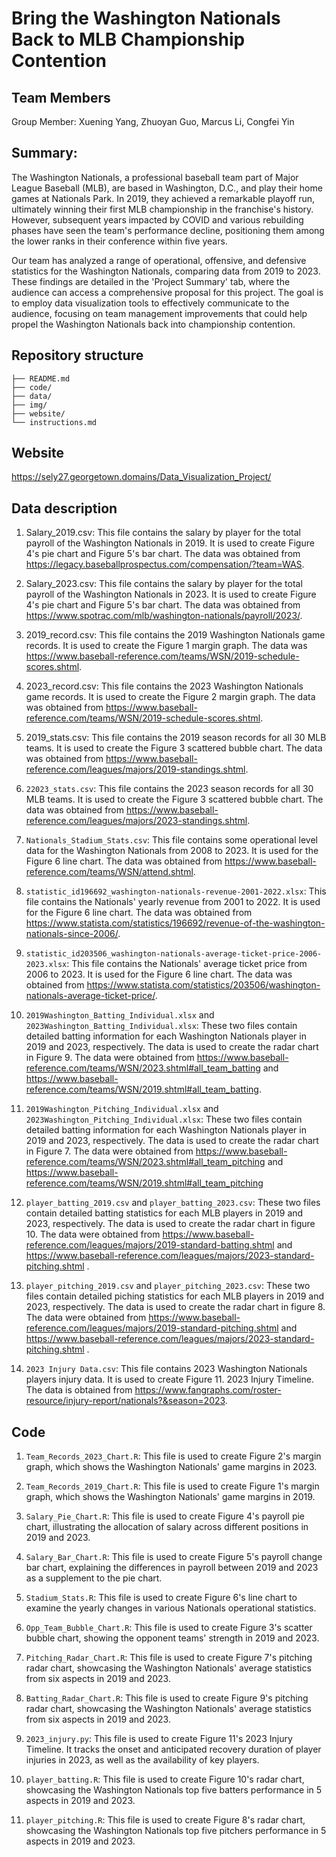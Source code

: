 
# Bring the Washington Nationals Back to MLB Championship Contention

## Team Members
Group Member: Xuening Yang, Zhuoyan Guo, Marcus Li, Congfei Yin

## Summary:
The Washington Nationals, a professional baseball team part of Major League Baseball (MLB), are based in Washington, D.C., and play their home games at Nationals Park. In 2019, they achieved a remarkable playoff run, ultimately winning their first MLB championship in the franchise's history. However, subsequent years impacted by COVID and various rebuilding phases have seen the team's performance decline, positioning them among the lower ranks in their conference within five years.

Our team has analyzed a range of operational, offensive, and defensive statistics for the Washington Nationals, comparing data from 2019 to 2023. These findings are detailed in the 'Project Summary' tab, where the audience can access a comprehensive proposal for this project. The goal is to employ data visualization tools to effectively communicate to the audience, focusing on team management improvements that could help propel the Washington Nationals back into championship contention.

## Repository structure

```.
├── README.md
├── code/
├── data/
├── img/
├── website/
└── instructions.md
```
## Website

https://sely27.georgetown.domains/Data_Visualization_Project/


## Data description

1. Salary_2019.csv: This file contains the salary by player for the total payroll of the Washington Nationals in 2019. It is used to create Figure 4's pie chart and Figure 5's bar chart. The data was obtained from https://legacy.baseballprospectus.com/compensation/?team=WAS.

2. Salary_2023.csv: This file contains the salary by player for the total payroll of the Washington Nationals in 2023. It is used to create Figure 4's pie chart and Figure 5's bar chart. The data was obtained from https://www.spotrac.com/mlb/washington-nationals/payroll/2023/.

3. 2019_record.csv: This file contains the 2019 Washington Nationals game records. It is used to create the Figure 1 margin graph. The data was https://www.baseball-reference.com/teams/WSN/2019-schedule-scores.shtml.

4. 2023_record.csv: This file contains the 2023 Washington Nationals game records. It is used to create the Figure 2 margin graph.  The data was obtained from https://www.baseball-reference.com/teams/WSN/2019-schedule-scores.shtml.

5. 2019_stats.csv: This file contains the 2019 season records for all 30 MLB teams. It is used to create the Figure 3 scattered  bubble chart.  The data was obtained from https://www.baseball-reference.com/leagues/majors/2019-standings.shtml.

6. `22023_stats.csv`: This file contains the 2023 season records for all 30 MLB teams. It is used to create the Figure 3 scattered bubble chart.  The data was obtained from https://www.baseball-reference.com/leagues/majors/2023-standings.shtml.

7. `Nationals_Stadium_Stats.csv`: This file contains some operational level data for the Washington Nationals from 2008 to 2023. It is used for the Figure 6 line chart. The data was obtained from https://www.baseball-reference.com/teams/WSN/attend.shtml.

8. `statistic_id196692_washington-nationals-revenue-2001-2022.xlsx`: This file contains the Nationals' yearly revenue from 2001 to 2022. It is used for the Figure 6 line chart. The data was obtained from https://www.statista.com/statistics/196692/revenue-of-the-washington-nationals-since-2006/.

9. `statistic_id203506_washington-nationals-average-ticket-price-2006-2023.xlsx`: This file contains the Nationals' average ticket price from 2006 to 2023. It is used for the Figure 6 line chart. The data was obtained from https://www.statista.com/statistics/203506/washington-nationals-average-ticket-price/.

10. `2019Washington_Batting_Individual.xlsx` and `2023Washington_Batting_Individual.xlsx`: These two files contain detailed batting information for each Washington Nationals player in 2019 and 2023, respectively. The data is used to create the radar chart in Figure 9. The data were obtained from https://www.baseball-reference.com/teams/WSN/2023.shtml#all_team_batting and https://www.baseball-reference.com/teams/WSN/2019.shtml#all_team_batting.

11. `2019Washington_Pitching_Individual.xlsx` and `2023Washington_Pitching_Individual.xlsx`: These two files contain detailed batting information for each Washington Nationals player in 2019 and 2023, respectively. The data is used to create the radar chart in Figure 7.  The data were obtained from https://www.baseball-reference.com/teams/WSN/2023.shtml#all_team_pitching and https://www.baseball-reference.com/teams/WSN/2019.shtml#all_team_pitching

12. `player_batting_2019.csv` and `player_batting_2023.csv`: These two files contain detailed batting statistics for each MLB players in 2019 and 2023, respectively. The data is used to create the radar chart in figure 10. The data were obtained from https://www.baseball-reference.com/leagues/majors/2019-standard-batting.shtml and https://www.baseball-reference.com/leagues/majors/2023-standard-pitching.shtml .

13. `player_pitching_2019.csv` and `player_pitching_2023.csv`: These two files contain detailed piching statistics for each MLB players in 2019 and 2023, respectively. The data is used to create the radar chart in figure 8. The data were obtained from https://www.baseball-reference.com/leagues/majors/2019-standard-pitching.shtml and https://www.baseball-reference.com/leagues/majors/2023-standard-pitching.shtml .

14. `2023 Injury Data.csv`: This file contains 2023 Washington Nationals players injury data. It is used to create Figure 11. 2023 Injury Timeline. The data is obtained from https://www.fangraphs.com/roster-resource/injury-report/nationals?&season=2023.


## Code

1. `Team_Records_2023_Chart.R`: This file is used to create Figure 2's margin graph, which shows the Washington Nationals' game margins in 2023.

2. `Team_Records_2019_Chart.R`: This file is used to create Figure 1's margin graph, which shows the Washington Nationals' game margins in 2019.

3. `Salary_Pie_Chart.R`: This file is used to create Figure 4's payroll pie chart, illustrating the allocation of salary across different positions in 2019 and 2023.

4. `Salary_Bar_Chart.R`: This file is used to create Figure 5's payroll change bar chart, explaining the differences in payroll between 2019 and 2023 as a supplement to the pie chart.

5. `Stadium_Stats.R`: This file is used to create Figure 6's line chart to examine the yearly changes in various Nationals operational statistics.

6. `Opp_Team_Bubble_Chart.R`: This file is used to create Figure 3's scatter bubble chart, showing the opponent teams' strength in 2019 and 2023.

7. `Pitching_Radar_Chart.R`: This file is used to create Figure 7's pitching radar chart, showcasing the Washington Nationals' average statistics from six aspects in 2019 and 2023.

8. `Batting_Radar_Chart.R`: This file is used to create Figure 9's pitching radar chart, showcasing the Washington Nationals' average statistics from six aspects in 2019 and 2023.

9. `2023_injury.py`: This file is used to create Figure 11's 2023 Injury Timeline. It tracks the onset and anticipated recovery duration of player injuries in 2023, as well as the availability of key players.

10. `player_batting.R`: This file is used to create Figure 10's radar chart, showcasing the Washington Nationals top five batters performance in 5 aspects in 2019 and 2023.

11. `player_pitching.R`: This file is used to create Figure 8's radar chart, showcasing the Washington Nationals top five pitchers performance in 5 aspects in 2019 and 2023.
